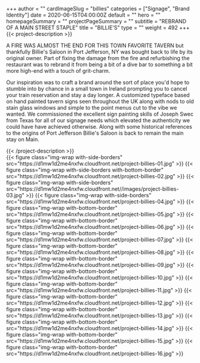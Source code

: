 +++
author = ""
cardImageSlug = "billies"
categories = ["Signage", "Brand Identity"]
date = 2020-06-15T04:00:00Z
default = ""
hero = ""
homepageSummary = ""
projectPageSummary = ""
subtitle = "REBRAND OF A MAIN STREET STAPLE"
title = "BILLIE'S"
type = ""
weight = 492
+++
{{< project-description >}}
<p>A FIRE WAS ALMOST THE END FOR THIS TOWN FAVORITE TAVERN but thankfully Billie's Saloon in Port Jefferson, NY was bought back to life by its original owner. Part of fixing the damage from the fire and refurbishing the restaurant was to rebrand it from being a bit of a dive bar to something a bit more high-end with a touch of grit-charm. </p>
<p>Our inspiration was to craft a brand around the sort of place you'd hope to stumble into by chance in a small town in Ireland prompting you to cancel your train reservation and stay a day longer. A customized typeface based on hand painted tavern signs seen throughout the UK along with nods to old stain glass windows and simple to the point menus cut to the vibe we wanted. We commissioned the excellent sign painting skills of Joseph Swec from Texas for all of our signage needs which elevated the authenticity we could have have achieved otherwise. Along with some historical references to the origins of Port Jefferson Billie's Saloon is back to remain the main stay on Main.</p>
{{< /project-description >}}

<div class="project-item">
{{< figure class="img-wrap with-side-borders" src="https://d1mw1d2me4nxfw.cloudfront.net/project-billies-01.jpg" >}}
{{< figure class="img-wrap with-side-borders with-bottom-border" src="https://d1mw1d2me4nxfw.cloudfront.net/project-billies-02.jpg" >}}
{{< figure class="img-wrap with-side-borders" src="https://d1mw1d2me4nxfw.cloudfront.net//images/project-billies-03.jpg" >}}
{{< figure class="img-wrap with-side-borders" src="https://d1mw1d2me4nxfw.cloudfront.net/project-billies-04.jpg" >}}
{{< figure class="img-wrap with-bottom-border" src="https://d1mw1d2me4nxfw.cloudfront.net/project-billies-05.jpg" >}}
{{< figure class="img-wrap with-bottom-border" src="https://d1mw1d2me4nxfw.cloudfront.net/project-billies-06.jpg" >}}
{{< figure class="img-wrap with-bottom-border" src="https://d1mw1d2me4nxfw.cloudfront.net/project-billies-07.jpg" >}}
{{< figure class="img-wrap with-bottom-border" src="https://d1mw1d2me4nxfw.cloudfront.net/project-billies-08.jpg" >}}
{{< figure class="img-wrap with-bottom-border" src="https://d1mw1d2me4nxfw.cloudfront.net/project-billies-09.jpg" >}}
{{< figure class="img-wrap with-bottom-border" src="https://d1mw1d2me4nxfw.cloudfront.net/project-billies-10.jpg" >}}
{{< figure class="img-wrap with-bottom-border" src="https://d1mw1d2me4nxfw.cloudfront.net/project-billies-11.jpg" >}}
{{< figure class="img-wrap with-bottom-border" src="https://d1mw1d2me4nxfw.cloudfront.net/project-billies-12.jpg" >}}
{{< figure class="img-wrap with-bottom-border" src="https://d1mw1d2me4nxfw.cloudfront.net/project-billies-13.jpg" >}}
{{< figure class="img-wrap with-bottom-border" src="https://d1mw1d2me4nxfw.cloudfront.net/project-billies-14.jpg" >}}
{{< figure class="img-wrap with-bottom-border" src="https://d1mw1d2me4nxfw.cloudfront.net/project-billies-15.jpg" >}}
{{< figure class="img-wrap with-bottom-border" src="https://d1mw1d2me4nxfw.cloudfront.net/project-billies-16.jpg" >}}
</div>